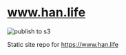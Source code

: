 # www.han.life
![publish to s3](https://github.com/logan-han/www.han.life/workflows/publish%20to%20s3/badge.svg)

Static site repo for https://www.han.life